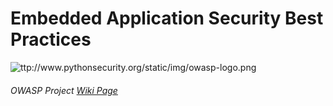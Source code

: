 # Embedded Application Security Best Practices

![](https://lh6.googleusercontent.com/Le0Nb5GsnzwUpvT6XaSQg1FnDTSRXqBB64kgXjWkOFb7XYO3s2PmLhYRIdwcSLDTGDBonURW-ZE7Oz3pB4kauCW4ou58Dzs9eyc-UFJptghQnzpBKQWS-a2BhN_SVBEQ_Qoq8KNJ4hjNxPEBjA "ttp://www.pythonsecurity.org/static/img/owasp-logo.png")

###### OWASP Project [Wiki Page](https://www.owasp.org/index.php/OWASP_Embedded_Application_Security)



